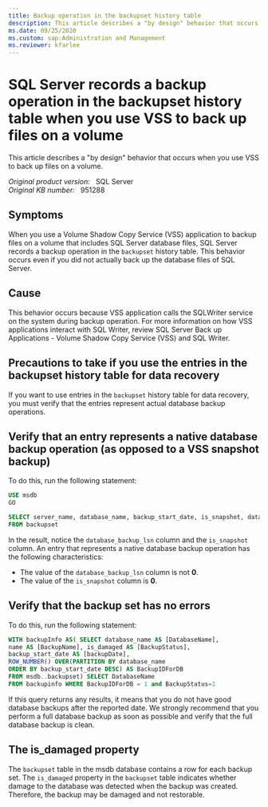 ```yaml
---
title: Backup operation in the backupset history table
description: This article describes a "by design" behavior that occurs when you use VSS to back up files on a volume.
ms.date: 09/25/2020
ms.custom: sap:Administration and Management
ms.reviewer: kfarlee
---
```

# SQL Server records a backup operation in the backupset history table when you use VSS to back up files on a volume

This article describes a "by design" behavior that occurs when you use VSS to back up files on a volume.

_Original product version:_ &nbsp; SQL Server  
_Original KB number:_ &nbsp; 951288

## Symptoms

When you use a Volume Shadow Copy Service (VSS) application to backup files on a volume that includes SQL Server database files, SQL Server records a backup operation in the `backupset` history table. This behavior occurs even if you did not actually back up the database files of SQL Server.

## Cause

This behavior occurs because VSS application calls the SQLWriter service on the system during backup operation. For more information on how VSS applications interact with SQL Writer, review SQL Server Back up Applications - Volume Shadow Copy Service (VSS) and SQL Writer.

## Precautions to take if you use the entries in the backupset history table for data recovery

If you want to use entries in the `backupset` history table for data recovery, you must verify that the entries represent actual database backup operations.

## Verify that an entry represents a native database backup operation (as opposed to a VSS snapshot backup)

To do this, run the following statement:

```sql
USE msdb
GO

SELECT server_name, database_name, backup_start_date, is_snapshot, database_backup_lsn
FROM backupset
```

In the result, notice the `database_backup_lsn` column and the `is_snapshot` column. An entry that represents a native database backup operation has the following characteristics:

- The value of the `database_backup_lsn` column is not **0**.
- The value of the `is_snapshot` column is **0**.

## Verify that the backup set has no errors

To do this, run the following statement:

```sql
WITH backupInfo AS( SELECT database_name AS [DatabaseName],
name AS [BackupName], is_damaged AS [BackupStatus],
backup_start_date AS [backupDate],
ROW_NUMBER() OVER(PARTITION BY database_name
ORDER BY backup_start_date DESC) AS BackupIDForDB
FROM msdb..backupset) SELECT DatabaseName
FROM backupinfo WHERE BackupIDForDB = 1 and BackupStatus=1
```

If this query returns any results, it means that you do not have good database backups after the reported date. We strongly recommend that you perform a full database backup as soon as possible and verify that the full database backup is clean.

## The is_damaged property

The `backupset` table in the msdb database contains a row for each backup set. The `is_damaged` property in the `backupset` table indicates whether damage to the database was detected when the backup was created. Therefore, the backup may be damaged and not restorable.

